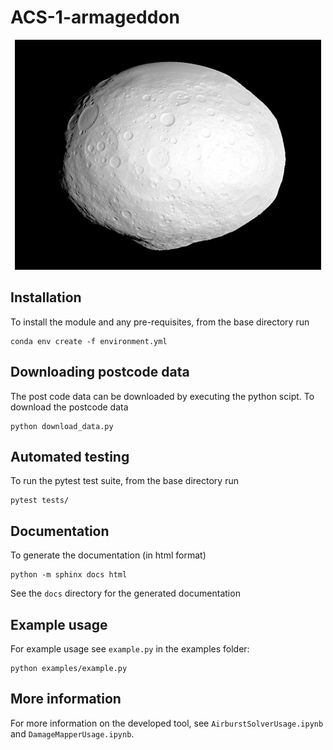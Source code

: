 # ACS-1-armageddon

<div align=center>
<img src="https://github.com/Gekkoli/The-Hazard-of-small-Asteroids--package/blob/main/img-folder/astronomerss.jpg/">
</div>

## Installation

To install the module and any pre-requisites, from the base directory run
```
conda env create -f environment.yml
```  

## Downloading postcode data

The post code data can be downloaded by executing the python scipt. 
To download the postcode data
```
python download_data.py
```

## Automated testing

To run the pytest test suite, from the base directory run
```
pytest tests/
```

## Documentation

To generate the documentation (in html format)
```
python -m sphinx docs html
```

See the `docs` directory for the generated documentation

## Example usage

For example usage see `example.py` in the examples folder:
```
python examples/example.py
```

## More information

For more information on the developed tool, see `AirburstSolverUsage.ipynb` and `DamageMapperUsage.ipynb`.
